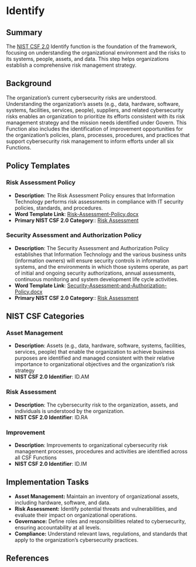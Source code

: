 # Identify

## Summary

The [NIST CSF 2.0](/pages/framework/framework.md) Identify function is the foundation of the framework, focusing on understanding the organizational environment and the risks to its systems, people, assets, and data. This step helps organizations establish a comprehensive risk management strategy.

## Background

The organization’s current cybersecurity risks are understood. Understanding the organization’s assets (e.g., data, hardware, software, systems, facilities, services, people), suppliers, and related cybersecurity risks enables an organization to prioritize its efforts consistent with its risk management strategy and the mission needs identified under Govern. This Function also includes the identification of improvement opportunities for the organization’s policies, plans, processes, procedures, and practices that support cybersecurity risk management to inform efforts under all six Functions.

## Policy Templates

### Risk Assessment Policy

* **Description**: The Risk Assessment Policy ensures that Information Technology performs risk assessments in compliance with IT security policies, standards, and procedures.
* **Word Template Link**: [Risk-Assessment-Policy.docx](https://github.com/EvolvingSysadmin/Practicum/raw/refs/heads/main/templates/identify/Risk-Assessment-Policy.docx)
* **Primary NIST CSF 2.0 Category**:: [Risk Assessment](#risk-assessment)

### Security Assessment and Authorization Policy

* **Description**: The Security Assessment and Authorization Policy establishes that Information Technology and the various business units (information owners) will ensure security controls in information systems, and the environments in which those systems operate, as part of initial and ongoing security authorizations, annual assessments, continuous monitoring and system development life cycle activities.
* **Word Template Link**: [Security-Assessment-and-Authorization-Policy.docx](https://github.com/EvolvingSysadmin/Practicum/raw/refs/heads/main/templates/identify/Security-Assessment-and-Authorization-Policy.docx)
* **Primary NIST CSF 2.0 Category**:: [Risk Assessment](#risk-assessment)

## NIST CSF Categories

### Asset Management

* **Description**: Assets (e.g., data, hardware, software, systems, facilities, services, people) that enable the organization to achieve business purposes are identified and managed consistent with their relative importance to organizational objectives and the organization’s risk strategy
* **NIST CSF 2.0 Identifier**: ID.AM

### Risk Assessment

* **Description**:  The cybersecurity risk to the organization, assets, and individuals is understood by the organization.
* **NIST CSF 2.0 Identifier**: ID.RA

### Improvement

* **Description**: Improvements to organizational cybersecurity risk management processes, procedures and activities are identified across all CSF Functions
* **NIST CSF 2.0 Identifier**: ID.IM

## Implementation Tasks

* **Asset Management:** Maintain an inventory of organizational assets, including hardware, software, and data.
* **Risk Assessment:** Identify potential threats and vulnerabilities, and evaluate their impact on organizational operations.
* **Governance:** Define roles and responsibilities related to cybersecurity, ensuring accountability at all levels.
* **Compliance:** Understand relevant laws, regulations, and standards that apply to the organization’s cybersecurity practices.

## References
